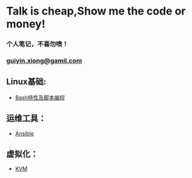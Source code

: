 # Talk is cheap,Show me the code or money!
### 个人笔记，不喜勿喷！
### guiyin.xiong@gamil.com

## Linux基础:
* [Bash特性及脚本编程](https://github.com/sslinux/DevOps/blob/master/Bash/Shell.md)

## 运维工具：
* [Ansible](https://github.com/sslinux/DevOps/blob/master/ansible/ansible.md)

## 虚拟化：
* [KVM](https://github.com/sslinux/DevOps/blob/master/virtualization/kvm/kvm.md)
